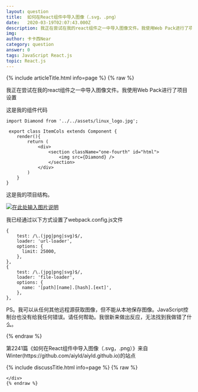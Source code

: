 ```yaml
---
layout: question
title:  如何在React组件中导入图像（.svg，.png）
date:   2020-03-19T02:07:43.000Z
description: 我正在尝试在我的react组件之一中导入图像文件。我使用Web Pack进行了项目设置这是我的组件代码 import Diamond from '...
img: 
author: 卡卡西Near
category: question
answer: 0
tags: JavaScript React.js
topic: React.js
---
```

<div class="article-root">
  <div class="article">
    {% include articleTitle.html info=page %}
    {% raw %}
    <div class="article-content"><p><font style="vertical-align: inherit;"><font style="vertical-align: inherit;">我正在尝试在我的react组件之一中导入图像文件。</font><font style="vertical-align: inherit;">我使用Web Pack进行了项目设置</font></font></p>

<p><font style="vertical-align: inherit;"><font style="vertical-align: inherit;">这是我的组件代码 </font></font></p>

<pre><code>import Diamond from '../../assets/linux_logo.jpg';<font></font>
<font></font>
 export class ItemCols extends Component {<font></font>
    render(){<font></font>
        return (<font></font>
            &lt;div&gt;<font></font>
                &lt;section className="one-fourth" id="html"&gt;<font></font>
                    &lt;img src={Diamond} /&gt;<font></font>
                &lt;/section&gt;<font></font>
            &lt;/div&gt;<font></font>
        )<font></font>
    } <font></font>
}<font></font>
</code></pre>

<p><font style="vertical-align: inherit;"><font style="vertical-align: inherit;">这是我的项目结构。 </font></font></p>

<p><a href="https://www.samyoc.com//uploads/users/10655/images/thumbnails/1584583536590.png" data-src="https://www.samyoc.com//uploads/users/10655/images/1584583536590.png" rel="noreferrer"><img src="https://i.stack.imgur.com/MEY3R.png" alt="在此处输入图片说明"></a></p>

<p><font style="vertical-align: inherit;"><font style="vertical-align: inherit;">我已经通过以下方式设置了webpack.config.js文件 </font></font></p>

<pre><code>{<font></font>
    test: /\.(jpg|png|svg)$/,<font></font>
    loader: 'url-loader',<font></font>
    options: {<font></font>
      limit: 25000,<font></font>
    },<font></font>
},<font></font>
{<font></font>
    test: /\.(jpg|png|svg)$/,<font></font>
    loader: 'file-loader',<font></font>
    options: {<font></font>
      name: '[path][name].[hash].[ext]',<font></font>
    },<font></font>
},<font></font>
</code></pre>

<p><font style="vertical-align: inherit;"><font style="vertical-align: inherit;">PS。</font><font style="vertical-align: inherit;">我可以从任何其他远程源获取图像，但不能从本地保存图像。</font><font style="vertical-align: inherit;">JavaScript控制台也没有给我任何错误。</font><font style="vertical-align: inherit;">请任何帮助。</font><font style="vertical-align: inherit;">我很新来做出反应，无法找到我做错了什么。</font></font></p></div>
    {% endraw %}
  </div>
  <p class="winter_mark">第2241篇《如何在React组件中导入图像（.svg，.png）》来自Winter(https://github.com/aiyld/aiyld.github.io)的站点</p>
  <div class="discuss-wrapper">
    {% include discussTitle.html info=page %}
    {% raw %}
    <div class="discuss-list">
    
    </div>
    {% endraw %}
  </div>
<div>
